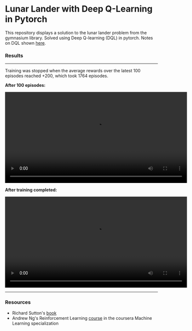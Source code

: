 # Lunar Lander with Deep Q-Learning in Pytorch

This repository displays a solution to the lunar lander problem from the gymnasium library. Solved using Deep Q-learning (DQL) in pytorch. Notes on DQL shown [here](notes.md).

### Results 
---

Training was stopped when the average rewards over the latest 100 episodes reached +200, which took 1764 episodes. 

**After 100 episodes:**

<div align="center">
    <video src='https://github.com/user-attachments/assets/9d145591-24a9-4a5a-9903-4472dfd4132b' width="600" controls></video>
</div>


**After training completed:**
<div align="center">
    <video src='https://github.com/user-attachments/assets/61fb8fae-1a10-4667-a786-59ac1ab1f505' width="600" controls></video>
</div>

---

### Resources

* Richard Sutton's [book](http://incompleteideas.net/book/the-book-2nd.html) 
* Andrew Ng's Reinforcement Learning [course](https://www.coursera.org/learn/unsupervised-learning-recommenders-reinforcement-learning?specialization=machine-learning-introduction) in the coursera Machine Learning specialization
